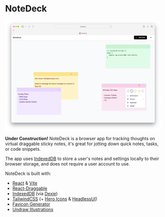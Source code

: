 # NoteDeck

![NoteDeck](./media/screenshot.png)

**Under Construction!** NoteDeck is a browser app for tracking thoughts on virtual draggable sticky notes, it's great for jotting down quick notes, tasks, or code snippets.

The app uses [IndexedDB](https://developer.mozilla.org/en-US/docs/Web/API/IndexedDB_API) to store a user's notes and settings locally to their browser storage, and does not require a user account to use.

NoteDeck is built with:

-   [React](https://react.dev) & [Vite](https://vitejs.dev)
-   [React-Draggable](https://www.npmjs.com/package/react-draggable)
-   [IndexedDB](https://developer.mozilla.org/en-US/docs/Web/API/IndexedDB_API) (via [Dexie](https://dexie.org/))
-   [TailwindCSS](https://tailwindcss.com/) (+ [Hero Icons](https://heroicons.com/) & [HeadlessUI](https://headlessui.com/))
-   [Favicon Generator](https://favicon.io/)
-   [Undraw Illustrations](https://undraw.co/illustrations)
